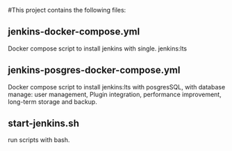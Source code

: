 #This project contains the following files:

## jenkins-docker-compose.yml

Docker compose script to install jenkins with single. jenkins:lts

## jenkins-posgres-docker-compose.yml

Docker compose script to install jenkins:lts with posgresSQL, with database manage: user management, Plugin integration, performance improvement, long-term storage and backup. 

## start-jenkins.sh

run scripts with bash.
